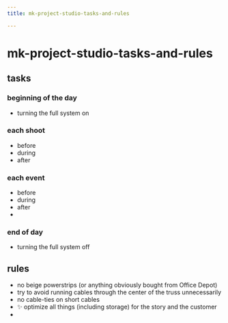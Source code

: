 ```yaml
---
title: mk-project-studio-tasks-and-rules

---
```


# mk-project-studio-tasks-and-rules


## tasks
### beginning of the day
- turning the full system on


### each shoot
- before
- during
- after

### each event
- before
- during
- after
- 

### end of day

- turning the full system off

## rules

- no beige powerstrips (or anything obviously bought from Office Depot)
- try to avoid running cables through the center of the truss unnecessarily
-  no cable-ties on short cables 
- :sparkles: optimize all things (including storage) for the story and the customer
- 